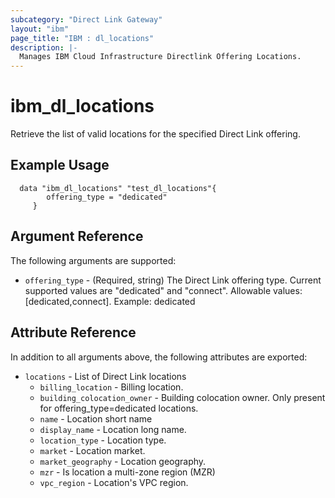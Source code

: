 ```yaml
---
subcategory: "Direct Link Gateway"
layout: "ibm"
page_title: "IBM : dl_locations"
description: |-
  Manages IBM Cloud Infrastructure Directlink Offering Locations.
---
```


# ibm_dl_locations
Retrieve the list of valid locations for the specified Direct Link offering.
## Example Usage

```hcl
  data "ibm_dl_locations" "test_dl_locations"{
		offering_type = "dedicated"
	 }
```

## Argument Reference

The following arguments are supported:

* `offering_type` - (Required, string) The Direct Link offering type. Current supported values are "dedicated" and "connect".
Allowable values: [dedicated,connect]. Example: dedicated
## Attribute Reference

In addition to all arguments above, the following attributes are exported:

* `locations` - List of Direct Link locations
  * `billing_location` - Billing location.
  * `building_colocation_owner` - Building colocation owner. Only present for offering_type=dedicated locations.
  * `name` - Location short name
  * `display_name` - Location long name.
  * `location_type` - Location type.
  * `market` - Location market.
  * `market_geography` - Location geography.
  * `mzr` - Is location a multi-zone region (MZR)
  * `vpc_region` - Location's VPC region.
 